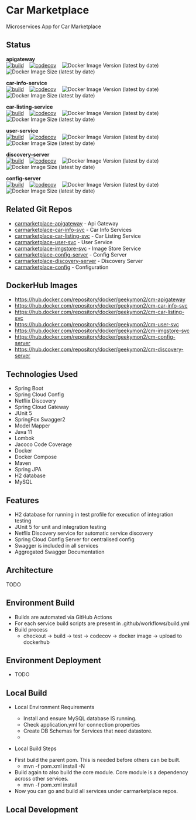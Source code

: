 # Car Marketplace

Microservices App for Car Marketplace

## Status

**apigateway** <br/>
[![build](https://github.com/geekymon2/carmarketplace-apigateway/actions/workflows/build.yml/badge.svg)](https://github.com/geekymon2/carmarketplace-apigateway/actions/workflows/build.yml) &nbsp;&nbsp; [![codecov](https://codecov.io/gh/geekymon2/carmarketplace-apigateway/branch/main/graph/badge.svg?token=XTL0XCZ4JI)](https://codecov.io/gh/geekymon2/carmarketplace-apigateway) &nbsp;&nbsp; ![Docker Image Version (latest by date)](https://img.shields.io/docker/v/geekymon2/cm-apigateway) &nbsp;&nbsp; ![Docker Image Size (latest by date)](https://img.shields.io/docker/image-size/geekymon2/cm-apigateway)

**car-info-service** <br/>
[![build](https://github.com/geekymon2/carmarketplace-car-info-svc/actions/workflows/build.yml/badge.svg)](https://github.com/geekymon2/carmarketplace-car-info-svc/actions/workflows/build.yml) &nbsp;&nbsp; [![codecov](https://codecov.io/gh/geekymon2/carmarketplace-car-info-svc/branch/main/graph/badge.svg?token=LH7ATDIHTB)](https://codecov.io/gh/geekymon2/carmarketplace-car-info-svc) &nbsp;&nbsp; ![Docker Image Version (latest by date)](https://img.shields.io/docker/v/geekymon2/cm-car-info-svc) &nbsp;&nbsp; ![Docker Image Size (latest by date)](https://img.shields.io/docker/image-size/geekymon2/cm-car-info-svc)

**car-listing-service** <br/>
[![build](https://github.com/geekymon2/carmarketplace-car-listing-svc/actions/workflows/build.yml/badge.svg)](https://github.com/geekymon2/carmarketplace-car-listing-svc/actions/workflows/build.yml) &nbsp;&nbsp; [![codecov](https://codecov.io/gh/geekymon2/carmarketplace-car-listing-svc/branch/main/graph/badge.svg?token=LH7ATDIHTB)](https://codecov.io/gh/geekymon2/carmarketplace-car-listing-svc) &nbsp;&nbsp; ![Docker Image Version (latest by date)](https://img.shields.io/docker/v/geekymon2/cm-car-listing-svc) &nbsp;&nbsp; ![Docker Image Size (latest by date)](https://img.shields.io/docker/image-size/geekymon2/cm-car-listing-svc)

**user-service** <br/>
[![build](https://github.com/geekymon2/carmarketplace-user-svc/actions/workflows/build.yml/badge.svg)](https://github.com/geekymon2/carmarketplace-user-svc/actions/workflows/build.yml) &nbsp;&nbsp; [![codecov](https://codecov.io/gh/geekymon2/carmarketplace-user-svc/branch/main/graph/badge.svg?token=LH7ATDIHTB)](https://codecov.io/gh/geekymon2/carmarketplace-user-svc) &nbsp;&nbsp; ![Docker Image Version (latest by date)](https://img.shields.io/docker/v/geekymon2/cm-user-svc) &nbsp;&nbsp; ![Docker Image Size (latest by date)](https://img.shields.io/docker/image-size/geekymon2/cm-user-svc)

**discovery-server** <br/>
[![build](https://github.com/geekymon2/carmarketplace-discovery-server/actions/workflows/build.yml/badge.svg)](https://github.com/geekymon2/carmarketplace-discovery-server/actions/workflows/build.yml) &nbsp;&nbsp; [![codecov](https://codecov.io/gh/geekymon2/carmarketplace-discovery-server/branch/main/graph/badge.svg?token=LH7ATDIHTB)](https://codecov.io/gh/geekymon2/carmarketplace-discovery-server) &nbsp;&nbsp; ![Docker Image Version (latest by date)](https://img.shields.io/docker/v/geekymon2/cm-discovery-server) &nbsp;&nbsp; ![Docker Image Size (latest by date)](https://img.shields.io/docker/image-size/geekymon2/cm-discovery-server)

**config-server** <br/>
[![build](https://github.com/geekymon2/carmarketplace-config-server/actions/workflows/build.yml/badge.svg)](https://github.com/geekymon2/carmarketplace-config-server/actions/workflows/build.yml) &nbsp;&nbsp; [![codecov](https://codecov.io/gh/geekymon2/carmarketplace-config-server/branch/main/graph/badge.svg?token=LH7ATDIHTB)](https://codecov.io/gh/geekymon2/carmarketplace-config-server) &nbsp;&nbsp; ![Docker Image Version (latest by date)](https://img.shields.io/docker/v/geekymon2/cm-config-server) &nbsp;&nbsp; ![Docker Image Size (latest by date)](https://img.shields.io/docker/image-size/geekymon2/cm-config-server)


## Related Git Repos

* [carmarketplace-apigateway](https://github.com/geekymon2/carmarketplace-apigateway) - Api Gateway
* [carmarketplace-car-info-svc](https://github.com/geekymon2/carmarketplace-car-info-svc) - Car Info Services
* [carmarketplace-car-listing-svc](https://github.com/geekymon2/carmarketplace-car-listing-svc) - Car Listing Service
* [carmarketplace-user-svc](https://github.com/geekymon2/carmarketplace-user-svc) - User Service
* [carmarketplace-imgstore-svc](https://github.com/geekymon2/carmarketplace-imagestore-svc) - Image Store Service
* [carmarketplace-config-server](https://github.com/geekymon2/carmarketplace-config-server) - Config Server
* [carmarketplace-discovery-server](https://github.com/geekymon2/carmarketplace-discovery-server) - Discovery Server
* [carmarketplace-config](https://github.com/geekymon2/carmarketplace-config) - Configuration

## DockerHub Images
* https://hub.docker.com/repository/docker/geekymon2/cm-apigateway
* https://hub.docker.com/repository/docker/geekymon2/cm-car-info-svc
* https://hub.docker.com/repository/docker/geekymon2/cm-car-listing-svc
* https://hub.docker.com/repository/docker/geekymon2/cm-user-svc
* https://hub.docker.com/repository/docker/geekymon2/cm-imgstore-svc
* https://hub.docker.com/repository/docker/geekymon2/cm-config-server
* https://hub.docker.com/repository/docker/geekymon2/cm-discovery-server

## Technologies Used
* Spring Boot
* Spring Cloud Config
* Netflix Discovery
* Spring Cloud Gateway
* JUnit 5
* SpringFox Swagger2
* Model Mapper
* Java 11
* Lombok
* Jacoco Code Coverage
* Docker
* Docker Compose
* Maven
* Spring JPA
* H2 database
* MySQL

## Features
* H2 database for running in test profile for execution of integration testing
* JUnit 5 for unit and integration testing
* Netflix Discovery service for automatic service discovery
* Spring Cloud Config Server for centralised config
* Swagger is included in all services
* Aggregated Swagger Documentation

## Architecture
TODO

## Environment Build
* Builds are automated via GitHub Actions
* For each service build scripts are present in .github/workflows/build.yml
* Build process
  * checkout -> build -> test -> codecov -> docker image -> upload to dockerhub

## Environment Deployment
* TODO

## Local Build
* Local Environment Requirements
  * Install and ensure MySQL database IS running.
  * Check application.yml for connection properties
  * Create DB Schemas for Services that need datastore.
  * 
  
* Local Build Steps
- First build the parent pom. This is needed before others can be built.
  * mvn -f pom.xml install -N
- Build again to also build the core module. Core module is a dependency across other services.
  * mvn -f pom.xml install
- Now you can go and build all services under carmarketplace repos.

## Local Development

